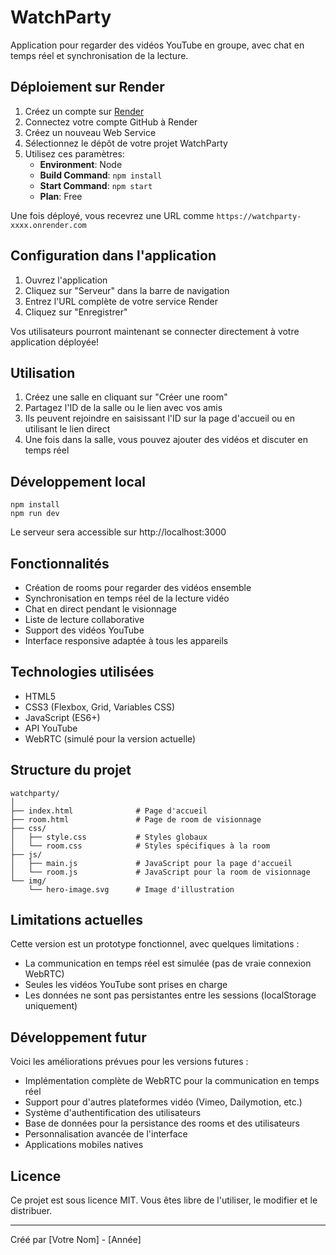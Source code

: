 # WatchParty

Application pour regarder des vidéos YouTube en groupe, avec chat en temps réel et synchronisation de la lecture.

## Déploiement sur Render

1. Créez un compte sur [Render](https://render.com)
2. Connectez votre compte GitHub à Render
3. Créez un nouveau Web Service
4. Sélectionnez le dépôt de votre projet WatchParty
5. Utilisez ces paramètres:
   - **Environment**: Node
   - **Build Command**: `npm install`
   - **Start Command**: `npm start`
   - **Plan**: Free

Une fois déployé, vous recevrez une URL comme `https://watchparty-xxxx.onrender.com`

## Configuration dans l'application

1. Ouvrez l'application
2. Cliquez sur "Serveur" dans la barre de navigation
3. Entrez l'URL complète de votre service Render
4. Cliquez sur "Enregistrer"

Vos utilisateurs pourront maintenant se connecter directement à votre application déployée!

## Utilisation

1. Créez une salle en cliquant sur "Créer une room"
2. Partagez l'ID de la salle ou le lien avec vos amis
3. Ils peuvent rejoindre en saisissant l'ID sur la page d'accueil ou en utilisant le lien direct
4. Une fois dans la salle, vous pouvez ajouter des vidéos et discuter en temps réel

## Développement local

```
npm install
npm run dev
```

Le serveur sera accessible sur http://localhost:3000

## Fonctionnalités

- Création de rooms pour regarder des vidéos ensemble
- Synchronisation en temps réel de la lecture vidéo
- Chat en direct pendant le visionnage
- Liste de lecture collaborative
- Support des vidéos YouTube
- Interface responsive adaptée à tous les appareils

## Technologies utilisées

- HTML5
- CSS3 (Flexbox, Grid, Variables CSS)
- JavaScript (ES6+)
- API YouTube
- WebRTC (simulé pour la version actuelle)

## Structure du projet

```
watchparty/
│
├── index.html              # Page d'accueil
├── room.html               # Page de room de visionnage
├── css/
│   ├── style.css           # Styles globaux
│   └── room.css            # Styles spécifiques à la room
├── js/
│   ├── main.js             # JavaScript pour la page d'accueil
│   └── room.js             # JavaScript pour la room de visionnage
└── img/
    └── hero-image.svg      # Image d'illustration
```

## Limitations actuelles

Cette version est un prototype fonctionnel, avec quelques limitations :

- La communication en temps réel est simulée (pas de vraie connexion WebRTC)
- Seules les vidéos YouTube sont prises en charge
- Les données ne sont pas persistantes entre les sessions (localStorage uniquement)

## Développement futur

Voici les améliorations prévues pour les versions futures :

- Implémentation complète de WebRTC pour la communication en temps réel
- Support pour d'autres plateformes vidéo (Vimeo, Dailymotion, etc.)
- Système d'authentification des utilisateurs
- Base de données pour la persistance des rooms et des utilisateurs
- Personnalisation avancée de l'interface
- Applications mobiles natives

## Licence

Ce projet est sous licence MIT. Vous êtes libre de l'utiliser, le modifier et le distribuer.

---

Créé par [Votre Nom] - [Année] 